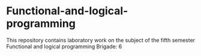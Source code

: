 # Functional-and-logical-programming
This repository contains laboratory work on the subject of the fifth semester Functional and logical programming
Brigade: 6